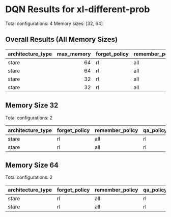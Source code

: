 # DQN Results for xl-different-prob

Total configurations: 4
Memory sizes: [32, 64]

## Overall Results (All Memory Sizes)

| architecture_type   |   max_memory | forget_policy   | remember_policy   | qa_policy   | explore_policy   | separate_networks   | network_size   |   test_mean |   test_std |   val_mean |   val_std |   n_seeds |
|:--------------------|-------------:|:----------------|:------------------|:------------|:-----------------|:--------------------|:---------------|------------:|-----------:|-----------:|----------:|----------:|
| stare               |           64 | rl              | all               | rl          | rl               | False               | big            |         564 |          0 |        625 |         0 |         1 |
| stare               |           64 | rl              | all               | rl          | rl               | False               | small          |         547 |          0 |        631 |         0 |         1 |
| stare               |           32 | rl              | all               | rl          | rl               | False               | big            |         497 |         34 |        544 |         3 |         2 |
| stare               |           32 | rl              | all               | rl          | rl               | False               | small          |         485 |         44 |        553 |        22 |         2 |

## Memory Size 32

Total configurations: 2

| architecture_type   | forget_policy   | remember_policy   | qa_policy   | explore_policy   | separate_networks   | network_size   |   test_mean |   test_std |   val_mean |   val_std |   n_seeds |
|:--------------------|:----------------|:------------------|:------------|:-----------------|:--------------------|:---------------|------------:|-----------:|-----------:|----------:|----------:|
| stare               | rl              | all               | rl          | rl               | False               | big            |         497 |         34 |        544 |         3 |         2 |
| stare               | rl              | all               | rl          | rl               | False               | small          |         485 |         44 |        553 |        22 |         2 |

## Memory Size 64

Total configurations: 2

| architecture_type   | forget_policy   | remember_policy   | qa_policy   | explore_policy   | separate_networks   | network_size   |   test_mean |   test_std |   val_mean |   val_std |   n_seeds |
|:--------------------|:----------------|:------------------|:------------|:-----------------|:--------------------|:---------------|------------:|-----------:|-----------:|----------:|----------:|
| stare               | rl              | all               | rl          | rl               | False               | big            |         564 |          0 |        625 |         0 |         1 |
| stare               | rl              | all               | rl          | rl               | False               | small          |         547 |          0 |        631 |         0 |         1 |


